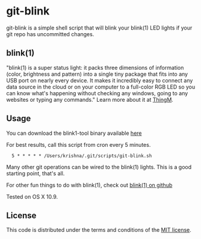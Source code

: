 # git-blink

git-blink is a simple shell script that will blink your blink(1) LED lights if your git repo has uncommitted changes. 

## blink(1)
"blink(1) is a super status light: it packs three dimensions of information (color, brightness and pattern) into a single tiny package that fits into any USB port on nearly every device. It makes it incredibly easy to connect any data source in the cloud or on your computer to a full-color RGB LED so you can know what's happening without checking any windows, going to any websites or typing any commands." Learn more about it at [ThingM](http://thingm.com).

## Usage
You can download the blink1-tool binary available [here](https://github.com/todbot/blink1/releases) 

For best results, call this script from cron every 5 minutes. 

```
  5 * * * * * /Users/krishna/.git/scripts/git-blink.sh
```

Many other git operations can be wired to the blink(1) lights. This is a good starting point, that's all. 

For other fun things to do with blink(1), check out [blink(1) on github](https://github.com/todbot/blink1)

Tested on OS X 10.9. 

## License

This code is distributed under the terms and conditions of the [MIT license](LICENSE).
